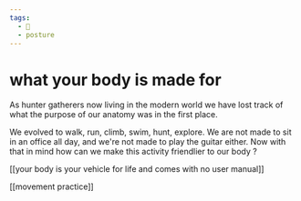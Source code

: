 ```yaml
---
tags:
  - 🌲
  - posture
---
```

# what your body is made for
As hunter gatherers now living in the modern world we have lost track of what the purpose of our anatomy was in the first place. 

We evolved to walk, run, climb, swim, hunt, explore. We are not made to sit in an office all day, and we're not made to play the guitar either. Now with that in mind how can we make this activity friendlier to our body ?

[[your body is your vehicle for life and comes with no user manual]]

[[movement practice]]

